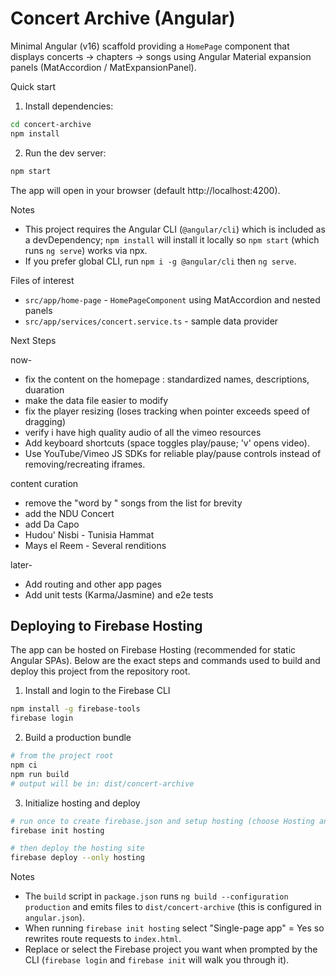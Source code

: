 # Concert Archive (Angular)

Minimal Angular (v16) scaffold providing a `HomePage` component that displays concerts → chapters → songs using Angular Material expansion panels (MatAccordion / MatExpansionPanel).

Quick start

1. Install dependencies:

```bash
cd concert-archive
npm install
```

2. Run the dev server:

```bash
npm start
```

The app will open in your browser (default http://localhost:4200).

Notes
- This project requires the Angular CLI (`@angular/cli`) which is included as a devDependency; `npm install` will install it locally so `npm start` (which runs `ng serve`) works via npx.
- If you prefer global CLI, run `npm i -g @angular/cli` then `ng serve`.

Files of interest
- `src/app/home-page` - `HomePageComponent` using MatAccordion and nested panels
- `src/app/services/concert.service.ts` - sample data provider


Next Steps

now- 
- fix the content on the homepage : 
    standardized names, descriptions, duaration
- make the data file easier to modify
- fix the player resizing (loses tracking when pointer exceeds speed of dragging)
- verify i have high quality audio of all the vimeo resources
- Add keyboard shortcuts (space toggles play/pause; 'v' opens video).
- Use YouTube/Vimeo JS SDKs for reliable play/pause controls instead of removing/recreating iframes.


content curation
- remove the "word by " songs from the list for brevity
- add the NDU Concert
- add Da Capo 
- Hudou' Nisbi - Tunisia Hammat
- Mays el Reem - 
    Several renditions


later-
- Add routing and other app pages
- Add unit tests (Karma/Jasmine) and e2e tests

Deploying to Firebase Hosting
----------------------------

The app can be hosted on Firebase Hosting (recommended for static Angular SPAs). Below are the exact steps and commands used to build and deploy this project from the repository root.

1) Install and login to the Firebase CLI

```bash
npm install -g firebase-tools
firebase login
```

2) Build a production bundle

```bash
# from the project root
npm ci
npm run build
# output will be in: dist/concert-archive
```

3) Initialize hosting and deploy

```bash
# run once to create firebase.json and setup hosting (choose Hosting and set public directory to dist/concert-archive)
firebase init hosting

# then deploy the hosting site
firebase deploy --only hosting
```

Notes
- The `build` script in `package.json` runs `ng build --configuration production` and emits files to `dist/concert-archive` (this is configured in `angular.json`).
- When running `firebase init hosting` select "Single-page app" = Yes so rewrites route requests to `index.html`.
- Replace or select the Firebase project you want when prompted by the CLI (`firebase login` and `firebase init` will walk you through it).

